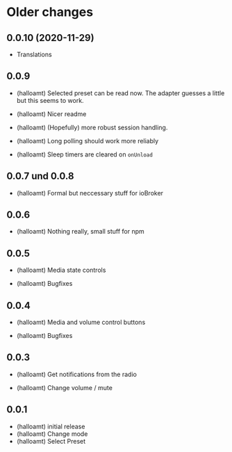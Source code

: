# Older changes
## 0.0.10 (2020-11-29)

- Translations

## 0.0.9

- (halloamt) Selected preset can be read now. The adapter guesses a little but this seems to work.

- (halloamt) Nicer readme
- (halloamt) (Hopefully) more robust session handling.
- (halloamt) Long polling should work more reliably
- (halloamt) Sleep timers are cleared on `onUnload`

## 0.0.7 und 0.0.8

- (halloamt) Formal but neccessary stuff for ioBroker

## 0.0.6

- (halloamt) Nothing really, small stuff for npm

## 0.0.5

- (halloamt) Media state controls

- (halloamt) Bugfixes

## 0.0.4

- (halloamt) Media and volume control buttons

- (halloamt) Bugfixes

## 0.0.3

- (halloamt) Get notifications from the radio

- (halloamt) Change volume / mute

## 0.0.1

- (halloamt) initial release
- (halloamt) Change mode
- (halloamt) Select Preset
